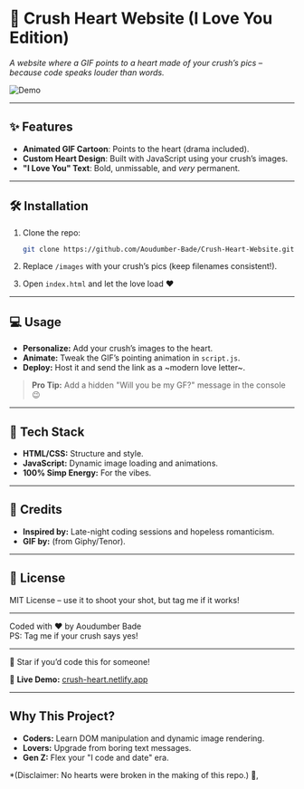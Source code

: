 # 💞 Crush Heart Website (I Love You Edition)  
*A website where a GIF points to a heart made of your crush’s pics – because code speaks louder than words.*   

![Demo](./images/iou4.png)  

---

## ✨ **Features**  
- **Animated GIF Cartoon**: Points to the heart (drama included).  
- **Custom Heart Design**: Built with JavaScript using your crush’s images.  
- **"I Love You" Text**: Bold, unmissable, and *very* permanent.  

---

## 🛠️ **Installation**  
1. Clone the repo:  
   ```bash  
   git clone https://github.com/Aoudumber-Bade/Crush-Heart-Website.git

2. Replace `/images` with your crush’s pics (keep filenames consistent!).

3. Open `index.html` and let the love load ❤️

---

## 💻 Usage

- **Personalize:** Add your crush’s images to the heart.
- **Animate:** Tweak the GIF’s pointing animation in `script.js`.
- **Deploy:** Host it and send the link as a ~modern love letter~.

> **Pro Tip:** Add a hidden "Will you be my GF?" message in the console 😉

---

## 🔧 Tech Stack

- **HTML/CSS:** Structure and style.
- **JavaScript:** Dynamic image loading and animations.
- **100% Simp Energy:** For the vibes.

---

## 🤝 Credits

- **Inspired by:** Late-night coding sessions and hopeless romanticism.
- **GIF by:** (from Giphy/Tenor).

---

## 📄 License

MIT License – use it to shoot your shot, but tag me if it works!

---

Coded with ❤️ by Aoudumber Bade  
PS: Tag me if your crush says yes!

---

🚀 Star if you’d code this for someone!

🔗 **Live Demo:** [crush-heart.netlify.app](https://crush-heart.netlify.app/)

---

## Why This Project?

- **Coders:** Learn DOM manipulation and dynamic image rendering.
- **Lovers:** Upgrade from boring text messages.
- **Gen Z:** Flex your "I code and date" era.

*(Disclaimer: No hearts were broken in the making of this repo.) 🫶,
